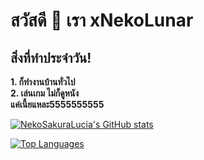 สวัสดี 👋 เรา xNekoLunar
===========================

## สิ่งที่ทำประจำวัน!
**1. ก็ทำงานบ้านทั่วไป** <br/>
**2. เล่นเกม ไม่ก็ดูหนัง** <br/>
**แค่เนี้ยแหละ5555555555**

<a href="http://www.github.com/NekoSakuraLucia"><img src="https://github-readme-stats.vercel.app/api?username=NekoSakuraLucia&show_icons=true&hide=&count_private=true&title_color=ec4899&text_color=ffffff&icon_color=ec4899&bg_color=1c1917&hide_border=true&show_icons=true" alt="NekoSakuraLucia's GitHub stats" /></a>

<a href="https://github.com/NekoSakuraLucia" align="left"><img src="https://github-readme-stats.vercel.app/api/top-langs/?username=NekoSakuraLucia&langs_count=10&title_color=ec4899&text_color=ffffff&icon_color=ec4899&bg_color=1c1917&hide_border=true&locale=en&custom_title=Top%20%Languages" alt="Top Languages" /></a>
